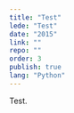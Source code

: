 ```yaml
---
title: "Test"
lede: "Test"
date: "2015"
link: ""
repo: ""
order: 3
publish: true
lang: "Python"
---
```


Test.
